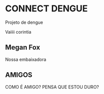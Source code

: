 # CONNECT DENGUE
Projeto de dengue

Vaiiii corintia

## Megan Fox
Nossa embaixadora 

## AMIGOS
COMO É AMIGO? PENSA QUE ESTOU DURO?
